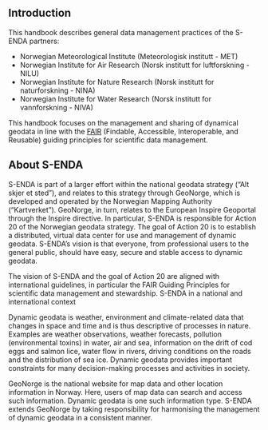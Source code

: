 ## Introduction

This handbook describes general data management practices of the S-ENDA partners:

- Norwegian Meteorological Institute (Meteorologisk institutt - MET)
- Norwegian Institute for Air Research (Norsk institutt for luftforskning - NILU)
- Norwegian Institute for Nature Research (Norsk institutt for naturforskning - NINA)
- Norwegian Institute for Water Research (Norsk institutt for vannforskning - NIVA)

This handbook focuses on the management and sharing of dynamical geodata in line with the [FAIR](https://www.go-fair.org/fair-principles/) (Findable, Accessible, Interoperable, and Reusable) guiding principles for scientific data management.

## About S-ENDA

S-ENDA is part of a larger effort within the national geodata strategy (“Alt skjer et sted”), and relates to this strategy through GeoNorge, which is developed and operated by the Norwegian Mapping Authority (“Kartverket”). GeoNorge, in turn, relates to the European Inspire Geoportal through the Inspire directive. In particular, S-ENDA is responsible for Action 20 of the Norwegian geodata strategy. The goal of Action 20 is to establish a distributed, virtual data center for use and management of dynamic geodata. S-ENDA’s vision is that everyone, from professional users to the general public, should have easy, secure and stable access to dynamic geodata.

The vision of S-ENDA and the goal of Action 20 are aligned with international guidelines, in particular the FAIR Guiding Principles for scientific data management and stewardship.
S-ENDA in a national and international context

Dynamic geodata is weather, environment and climate-related data that changes in space and time and is thus descriptive of processes in nature. Examples are weather observations, weather forecasts, pollution (environmental toxins) in water, air and sea, information on the drift of cod eggs and salmon lice, water flow in rivers, driving conditions on the roads and the distribution of sea ice. Dynamic geodata provides important constraints for many decision-making processes and activities in society.

GeoNorge is the national website for map data and other location information in Norway. Here, users of map data can search and access such information. Dynamic geodata is one such information type. S-ENDA extends GeoNorge by taking responsibility for harmonising the management of dynamic geodata in a consistent manner.